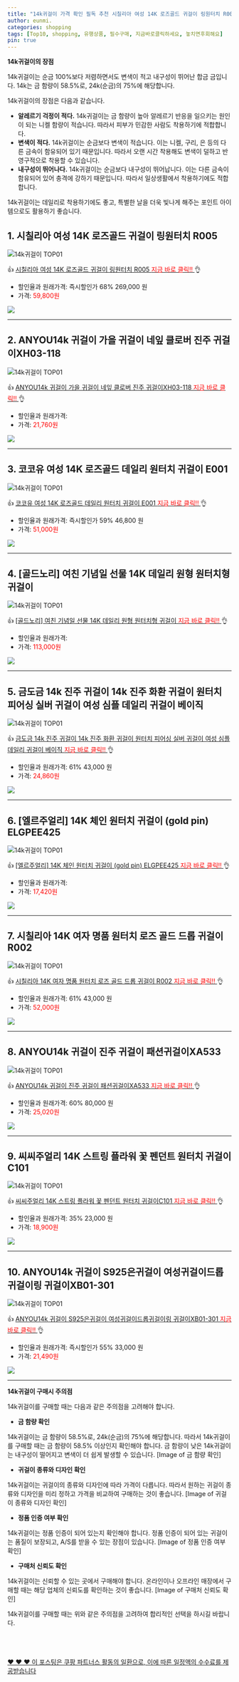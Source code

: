 ```yaml
---
title: "14k귀걸이 가격 확인 필독 추천 시칠리아 여성 14K 로즈골드 귀걸이 링원터치 R005 비교 장점 구매가이드"
author: eunmi.
categories: shopping
tags: [Top10, shopping, 유행상품, 필수구매, 지금바로클릭하세요, 놓치면후회해요]
pin: true
---
```

**14k귀걸이의 장점**

14k귀걸이는 순금 100%보다 저렴하면서도 변색이 적고 내구성이 뛰어난 합금 금입니다. 14k는 금 함량이 58.5%로, 24k(순금)의 75%에 해당합니다.

14k귀걸이의 장점은 다음과 같습니다.

* **알레르기 걱정이 적다.** 14k귀걸이는 금 함량이 높아 알레르기 반응을 일으키는 원인이 되는 니켈 함량이 적습니다. 따라서 피부가 민감한 사람도 착용하기에 적합합니다.
* **변색이 적다.** 14k귀걸이는 순금보다 변색이 적습니다. 이는 니켈, 구리, 은 등의 다른 금속이 함유되어 있기 때문입니다. 따라서 오랜 시간 착용해도 변색이 덜하고 반영구적으로 착용할 수 있습니다.
* **내구성이 뛰어나다.** 14k귀걸이는 순금보다 내구성이 뛰어납니다. 이는 다른 금속이 함유되어 있어 충격에 강하기 때문입니다. 따라서 일상생활에서 착용하기에도 적합합니다.

14k귀걸이는 데일리로 착용하기에도 좋고, 특별한 날을 더욱 빛나게 해주는 포인트 아이템으로도 활용하기 좋습니다.

   

## 1. 시칠리아 여성 14K 로즈골드 귀걸이 링원터치 R005

![14k귀걸이 TOP01](https://thumbnail9.coupangcdn.com/thumbnails/remote/230x230ex/image/vendor_inventory/e1d7/44e28f392e69214e9f39bb958c31218adbf8951d309cd120adb39e180368.png)


👍 [시칠리아 여성 14K 로즈골드 귀걸이 링원터치 R005 <font color=red> 지금 바로 클릭!! </font> ](https://link.coupang.com/re/AFFSDP?lptag=AF3617701&subid=GithubCoopas&pageKey=7494171975&traceid=V0-153&itemId=19602823396&vendorItemId=86709967471) 👌 


- 할인율과 원래가격: 즉시할인가 68%  269,000   원
- 가격: <span style='color:red'>59,800원</span>

[![](/discount_price.png)](https://link.coupang.com/re/AFFSDP?lptag=AF3617701&subid=GithubCoopas&pageKey=7494171975&traceid=V0-153&itemId=19602823396&vendorItemId=86709967471)

---


   

## 2. ANYOU14k 귀걸이 가을 귀걸이 네잎 클로버 진주 귀걸이XH03-118

![14k귀걸이 TOP01](https://thumbnail8.coupangcdn.com/thumbnails/remote/230x230ex/image/vendor_inventory/80f3/6fc745330069dda9bbb790054c5b2c3f0b455bd57fb30a0a32cd6ebd6dec.jpg)


👍 [ANYOU14k 귀걸이 가을 귀걸이 네잎 클로버 진주 귀걸이XH03-118 <font color=red> 지금 바로 클릭!! </font> ](https://link.coupang.com/re/AFFSDP?lptag=AF3617701&subid=GithubCoopas&pageKey=7378005867&traceid=V0-153&itemId=19046917549&vendorItemId=87394091002) 👌 


- 할인율과 원래가격: 
- 가격: <span style='color:red'>21,760원</span>

[![](/discount_price.png)](https://link.coupang.com/re/AFFSDP?lptag=AF3617701&subid=GithubCoopas&pageKey=7378005867&traceid=V0-153&itemId=19046917549&vendorItemId=87394091002)

---


   

## 3. 코코유 여성 14K 로즈골드 데일리 원터치 귀걸이 E001

![14k귀걸이 TOP01](https://thumbnail9.coupangcdn.com/thumbnails/remote/230x230ex/image/vendor_inventory/30fd/d079eba4480fd3a584d0d750b5c2bfeb3fec3300ed3b723cd1818d6d69fc.png)


👍 [코코유 여성 14K 로즈골드 데일리 원터치 귀걸이 E001 <font color=red> 지금 바로 클릭!! </font> ](https://link.coupang.com/re/AFFSDP?lptag=AF3617701&subid=GithubCoopas&pageKey=7445750568&traceid=V0-153&itemId=19371926999&vendorItemId=86484688893) 👌 


- 할인율과 원래가격: 즉시할인가 59%  46,800   원
- 가격: <span style='color:red'>51,000원</span>

[![](/discount_price.png)](https://link.coupang.com/re/AFFSDP?lptag=AF3617701&subid=GithubCoopas&pageKey=7445750568&traceid=V0-153&itemId=19371926999&vendorItemId=86484688893)

---


   

## 4. [골드노리] 여친 기념일 선물 14K 데일리 원형 원터치형 귀걸이

![14k귀걸이 TOP01](https://thumbnail8.coupangcdn.com/thumbnails/remote/230x230ex/image/vendor_inventory/6c00/944b0645b3b6eb1d15b1e6d24aad7a65db0b0659ff19946b75c09b71717a.jpg)


👍 [[골드노리] 여친 기념일 선물 14K 데일리 원형 원터치형 귀걸이 <font color=red> 지금 바로 클릭!! </font> ](https://link.coupang.com/re/AFFSDP?lptag=AF3617701&subid=GithubCoopas&pageKey=6810956618&traceid=V0-153&itemId=16111747729&vendorItemId=83382513123) 👌 


- 할인율과 원래가격: 
- 가격: <span style='color:red'>113,000원</span>

[![](/discount_price.png)](https://link.coupang.com/re/AFFSDP?lptag=AF3617701&subid=GithubCoopas&pageKey=6810956618&traceid=V0-153&itemId=16111747729&vendorItemId=83382513123)

---


   

## 5. 금도금 14k 진주 귀걸이 14k 진주 화환 귀걸이 원터치 피어싱 실버 귀걸이 여성 심플 데일리 귀걸이 베이직

![14k귀걸이 TOP01](https://thumbnail7.coupangcdn.com/thumbnails/remote/230x230ex/image/vendor_inventory/06bf/3e3cd45bc4ce0198fffdeb3f5eee375865160e83c6040031e4145e93002e.jpg)


👍 [금도금 14k 진주 귀걸이 14k 진주 화환 귀걸이 원터치 피어싱 실버 귀걸이 여성 심플 데일리 귀걸이 베이직 <font color=red> 지금 바로 클릭!! </font> ](https://link.coupang.com/re/AFFSDP?lptag=AF3617701&subid=GithubCoopas&pageKey=7313043733&traceid=V0-153&itemId=18739124315&vendorItemId=85871438851) 👌 


- 할인율과 원래가격: 61%  43,000   원
- 가격: <span style='color:red'>24,860원</span>

[![](/discount_price.png)](https://link.coupang.com/re/AFFSDP?lptag=AF3617701&subid=GithubCoopas&pageKey=7313043733&traceid=V0-153&itemId=18739124315&vendorItemId=85871438851)

---


   

## 6. [엘르주얼리] 14K 체인 원터치 귀걸이 (gold pin) ELGPEE425

![14k귀걸이 TOP01](https://thumbnail7.coupangcdn.com/thumbnails/remote/230x230ex/image/vendor_inventory/98f0/5c2786f4fce78ce179cd0ffb61ffe5d035bf1a59c088b1a32c689fea6139.jpg)


👍 [[엘르주얼리] 14K 체인 원터치 귀걸이 (gold pin) ELGPEE425 <font color=red> 지금 바로 클릭!! </font> ](https://link.coupang.com/re/AFFSDP?lptag=AF3617701&subid=GithubCoopas&pageKey=6285192532&traceid=V0-153&itemId=12924627960&vendorItemId=86684885718) 👌 


- 할인율과 원래가격: 
- 가격: <span style='color:red'>17,420원</span>

[![](/discount_price.png)](https://link.coupang.com/re/AFFSDP?lptag=AF3617701&subid=GithubCoopas&pageKey=6285192532&traceid=V0-153&itemId=12924627960&vendorItemId=86684885718)

---


   

## 7. 시칠리아 14K 여자 명품 원터치 로즈 골드 드롭 귀걸이 R002

![14k귀걸이 TOP01](https://thumbnail6.coupangcdn.com/thumbnails/remote/230x230ex/image/vendor_inventory/0c49/4206fd152427e59f78f7a66ca26d09b208ee5d6d45b3e83c97d368b90d01.png)


👍 [시칠리아 14K 여자 명품 원터치 로즈 골드 드롭 귀걸이 R002 <font color=red> 지금 바로 클릭!! </font> ](https://link.coupang.com/re/AFFSDP?lptag=AF3617701&subid=GithubCoopas&pageKey=7486786946&traceid=V0-153&itemId=19569243676&vendorItemId=86677047640) 👌 


- 할인율과 원래가격: 61%  43,000   원
- 가격: <span style='color:red'>52,000원</span>

[![](/discount_price.png)](https://link.coupang.com/re/AFFSDP?lptag=AF3617701&subid=GithubCoopas&pageKey=7486786946&traceid=V0-153&itemId=19569243676&vendorItemId=86677047640)

---


   

## 8. ANYOU14k 귀걸이 진주 귀걸이 패션귀걸이XA533

![14k귀걸이 TOP01](https://thumbnail9.coupangcdn.com/thumbnails/remote/230x230ex/image/vendor_inventory/c0cf/da3cd304b0f1fb6b270ac18341f6cf86dd2b09910eae776083712840beeb.jpg)


👍 [ANYOU14k 귀걸이 진주 귀걸이 패션귀걸이XA533 <font color=red> 지금 바로 클릭!! </font> ](https://link.coupang.com/re/AFFSDP?lptag=AF3617701&subid=GithubCoopas&pageKey=7216814945&traceid=V0-153&itemId=18278056129&vendorItemId=85424071669) 👌 


- 할인율과 원래가격: 60%  80,000   원
- 가격: <span style='color:red'>25,020원</span>

[![](/discount_price.png)](https://link.coupang.com/re/AFFSDP?lptag=AF3617701&subid=GithubCoopas&pageKey=7216814945&traceid=V0-153&itemId=18278056129&vendorItemId=85424071669)

---


   

## 9. 씨씨주얼리 14K 스트링 플라워 꽃 펜던트 원터치 귀걸이C101

![14k귀걸이 TOP01](https://thumbnail6.coupangcdn.com/thumbnails/remote/230x230ex/image/vendor_inventory/28c7/e06328d2689dce8f8598ed1724adc779d8cc2d52248d77cdcb5d62a17b51.png)


👍 [씨씨주얼리 14K 스트링 플라워 꽃 펜던트 원터치 귀걸이C101 <font color=red> 지금 바로 클릭!! </font> ](https://link.coupang.com/re/AFFSDP?lptag=AF3617701&subid=GithubCoopas&pageKey=7427503327&traceid=V0-153&itemId=19283224171&vendorItemId=86398157417) 👌 


- 할인율과 원래가격: 35%  23,000   원
- 가격: <span style='color:red'>18,900원</span>

[![](/discount_price.png)](https://link.coupang.com/re/AFFSDP?lptag=AF3617701&subid=GithubCoopas&pageKey=7427503327&traceid=V0-153&itemId=19283224171&vendorItemId=86398157417)

---


   

## 10. ANYOU14k 귀걸이 S925은귀걸이 여성귀걸이드롭귀걸이링 귀걸이XB01-301

![14k귀걸이 TOP01](https://thumbnail9.coupangcdn.com/thumbnails/remote/230x230ex/image/vendor_inventory/f029/58bc456f60adb0e334f22be930382cb24d268552a94868c4faffac6a6964.jpg)


👍 [ANYOU14k 귀걸이 S925은귀걸이 여성귀걸이드롭귀걸이링 귀걸이XB01-301 <font color=red> 지금 바로 클릭!! </font> ](https://link.coupang.com/re/AFFSDP?lptag=AF3617701&subid=GithubCoopas&pageKey=7272544544&traceid=V0-153&itemId=18550805715&vendorItemId=85688697125) 👌 


- 할인율과 원래가격: 즉시할인가 55%  33,000   원
- 가격: <span style='color:red'>21,490원</span>

[![](/discount_price.png)](https://link.coupang.com/re/AFFSDP?lptag=AF3617701&subid=GithubCoopas&pageKey=7272544544&traceid=V0-153&itemId=18550805715&vendorItemId=85688697125)

---
**14k귀걸이 구매시 주의점**

14k귀걸이를 구매할 때는 다음과 같은 주의점을 고려해야 합니다.

* **금 함량 확인**

14k귀걸이는 금 함량이 58.5%로, 24k(순금)의 75%에 해당합니다. 따라서 14k귀걸이를 구매할 때는 금 함량이 58.5% 이상인지 확인해야 합니다. 금 함량이 낮은 14k귀걸이는 내구성이 떨어지고 변색이 더 쉽게 발생할 수 있습니다.
[Image of 금 함량 확인]

* **귀걸이 종류와 디자인 확인**

14k귀걸이는 귀걸이의 종류와 디자인에 따라 가격이 다릅니다. 따라서 원하는 귀걸이 종류와 디자인을 미리 정하고 가격을 비교하여 구매하는 것이 좋습니다.
[Image of 귀걸이 종류와 디자인 확인]

* **정품 인증 여부 확인**

14k귀걸이는 정품 인증이 되어 있는지 확인해야 합니다. 정품 인증이 되어 있는 귀걸이는 품질이 보장되고, A/S를 받을 수 있는 장점이 있습니다.
[Image of 정품 인증 여부 확인]

* **구매처 신뢰도 확인**

14k귀걸이는 신뢰할 수 있는 곳에서 구매해야 합니다. 온라인이나 오프라인 매장에서 구매할 때는 해당 업체의 신뢰도를 확인하는 것이 좋습니다.
[Image of 구매처 신뢰도 확인]

14k귀걸이를 구매할 때는 위와 같은 주의점을 고려하여 합리적인 선택을 하시길 바랍니다.<br><br><br><br><br> [ ❤ ❤ ❤ 이 포스팅은 쿠팡 파트너스 활동의 일환으로, 이에 따른 일정액의 수수료를 제공받습니다](https://link.coupang.com/a/bcEFyh)
